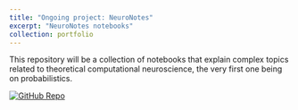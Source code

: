 ```yaml
---
title: "Ongoing project: NeuroNotes"
excerpt: "NeuroNotes notebooks"
collection: portfolio
---
```


This repository will be a collection of notebooks that explain complex topics related to theoretical computational neuroscience, the very first one being on probabilistics. 

[![GitHub Repo](https://img.shields.io/badge/GitHub-neuronotes-blue?logo=github)](https://github.com/americano-diana/neuronotes)
